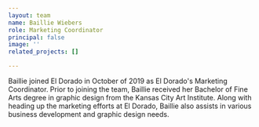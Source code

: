 ```yaml
---
layout: team
name: Baillie Wiebers
role: Marketing Coordinator
principal: false
image: ''
related_projects: []

---
```

Baillie joined El Dorado in October of 2019 as El Dorado's Marketing Coordinator. Prior to joining the team, Baillie received her Bachelor of Fine Arts degree in graphic design from the Kansas City Art Institute. Along with heading up the marketing efforts at El Dorado, Baillie also assists in various business development and graphic design needs. 